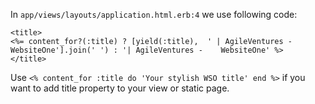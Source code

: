 In `app/views/layouts/application.html.erb:4` we use following code:
   ```
   <title>
   <%= content_for?(:title) ? [yield(:title),  ' | AgileVentures - WebsiteOne'].join(' ') : '| AgileVentures -    WebsiteOne' %>
   </title>
```

Use `<% content_for :title do 'Your stylish WSO title' end %>` if you want to add title property to your view or static page. 